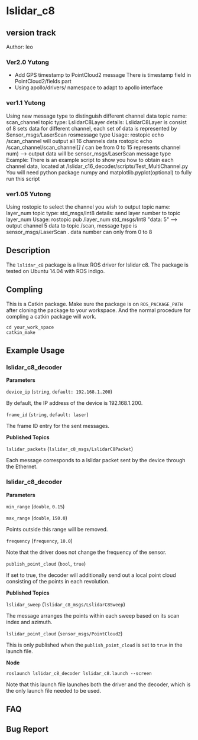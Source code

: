 # lslidar_c8

## version track
Author: leo

### Ver2.0 Yutong
 - Add GPS timestamp to PointCloud2 message
    There is timestamp field in PointCloud2/fields part
 - Using apollo/drivers/ namespace to adapt to apollo interface

### ver1.1  Yutong
Using new message type to distinguish different channel data
topic name: scan_channel
topic type: LslidarC8Layer
details: LslidarC8Layer is consist of 8 sets data for different channel, each set of data is represented by Sensor_msgs/LaserScan rosmessage type
Usage: rostopic echo /scan_channel  will output all 16 channels data
       rostopic echo /scan_channel/scan_channel[*]  (* can be from 0 to 15 represents channel num)  --> output data will be sensor_msgs/LaserScan message type
Example: There is an example script to show you how to obtain each channel data, located at /lslidar_c16_decoder/scripts/Test_MultiChannel.py
	 You will need python package numpy and matplotlib.pyplot(optional) to fully run this script


### ver1.05 Yutong
Using rostopic to select the channel you wish to output
topic name: layer_num
topic type: std_msgs/Int8
details: send layer number to topic layer_num 
Usage: rostopic pub /layer_num std_msgs/Int8 "data: 5"  --> output channel 5 data to topic /scan, message type is sensor_msgs/LaserScan . data number can only from 0 to 8

## Description
The `lslidar_c8` package is a linux ROS driver for lslidar c8.
The package is tested on Ubuntu 14.04 with ROS indigo.

## Compling
This is a Catkin package. Make sure the package is on `ROS_PACKAGE_PATH` after cloning the package to your workspace. And the normal procedure for compling a catkin package will work.

```
cd your_work_space
catkin_make 
```

## Example Usage

### lslidar_c8_decoder

**Parameters**

`device_ip` (`string`, `default: 192.168.1.200`)

By default, the IP address of the device is 192.168.1.200.

`frame_id` (`string`, `default: laser`)

The frame ID entry for the sent messages.

**Published Topics**

`lslidar_packets` (`lslidar_c8_msgs/LslidarC8Packet`)

Each message corresponds to a lslidar packet sent by the device through the Ethernet.

### lslidar_c8_decoder

**Parameters**

`min_range` (`double`, `0.15`)

`max_range` (`double`, `150.0`)

Points outside this range will be removed.

`frequency` (`frequency`, `10.0`)

Note that the driver does not change the frequency of the sensor. 

`publish_point_cloud` (`bool`, `true`)

If set to true, the decoder will additionally send out a local point cloud consisting of the points in each revolution.

**Published Topics**

`lslidar_sweep` (`lslidar_c8_msgs/LslidarC8Sweep`)

The message arranges the points within each sweep based on its scan index and azimuth.

`lslidar_point_cloud` (`sensor_msgs/PointCloud2`)

This is only published when the `publish_point_cloud` is set to `true` in the launch file.

**Node**

```
roslaunch lslidar_c8_decoder lslidar_c8.launch --screen
```

Note that this launch file launches both the driver and the decoder, which is the only launch file needed to be used.


## FAQ


## Bug Report







